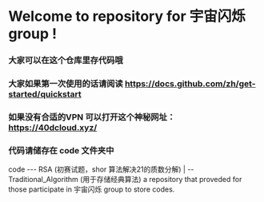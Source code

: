 # Welcome to repository for 宇宙闪烁 group !
### 大家可以在这个仓库里存代码哦
### 大家如果第一次使用的话请阅读 https://docs.github.com/zh/get-started/quickstart
### 如果没有合适的VPN 可以打开这个神秘网址： https://40dcloud.xyz/
### 代码请储存在 code 文件夹中

code --- RSA (初赛试题，shor 算法解决21的质数分解)
      |
      -- Traditional_Algorithm (用于存储经典算法)
a repository that proveded for those participate in 宇宙闪烁 group to store codes.
